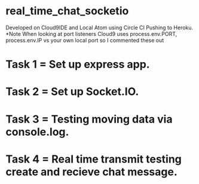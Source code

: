 # real_time_chat_socketio 
Developed on Cloud9IDE and Local Atom using Circle CI Pushing to Heroku.
*Note When looking at port listeners Cloud9 uses process.env.PORT, process.env.IP vs your own local port so I commented these out

# Task 1 = Set up express app.
# Task 2 = Set up Socket.IO.
# Task 3 = Testing moving data via console.log.
# Task 4 = Real time transmit testing create and recieve chat message.
